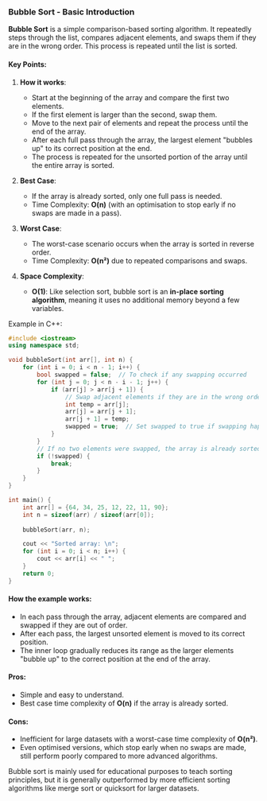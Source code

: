 ### Bubble Sort - Basic Introduction

**Bubble Sort** is a simple comparison-based sorting algorithm. It repeatedly steps through the list, compares adjacent elements, and swaps them if they are in the wrong order. This process is repeated until the list is sorted.

#### Key Points:

1. **How it works**:
    
    - Start at the beginning of the array and compare the first two elements.
    - If the first element is larger than the second, swap them.
    - Move to the next pair of elements and repeat the process until the end of the array.
    - After each full pass through the array, the largest element "bubbles up" to its correct position at the end.
    - The process is repeated for the unsorted portion of the array until the entire array is sorted.
2. **Best Case**:
    
    - If the array is already sorted, only one full pass is needed.
    - Time Complexity: **O(n)** (with an optimisation to stop early if no swaps are made in a pass).
3. **Worst Case**:
    
    - The worst-case scenario occurs when the array is sorted in reverse order.
    - Time Complexity: **O(n²)** due to repeated comparisons and swaps.
4. **Space Complexity**:
    
    - **O(1)**: Like selection sort, bubble sort is an **in-place sorting algorithm**, meaning it uses no additional memory beyond a few variables.

Example in  C++: 
```cpp
#include <iostream>
using namespace std;

void bubbleSort(int arr[], int n) {
    for (int i = 0; i < n - 1; i++) {
        bool swapped = false;  // To check if any swapping occurred
        for (int j = 0; j < n - i - 1; j++) {
            if (arr[j] > arr[j + 1]) {
                // Swap adjacent elements if they are in the wrong order
                int temp = arr[j];
                arr[j] = arr[j + 1];
                arr[j + 1] = temp;
                swapped = true;  // Set swapped to true if swapping happens
            }
        }
        // If no two elements were swapped, the array is already sorted
        if (!swapped) {
            break;
        }
    }
}

int main() {
    int arr[] = {64, 34, 25, 12, 22, 11, 90};
    int n = sizeof(arr) / sizeof(arr[0]);
    
    bubbleSort(arr, n);

    cout << "Sorted array: \n";
    for (int i = 0; i < n; i++) {
        cout << arr[i] << " ";
    }
    return 0;
}
```

#### How the example works:

- In each pass through the array, adjacent elements are compared and swapped if they are out of order.
- After each pass, the largest unsorted element is moved to its correct position.
- The inner loop gradually reduces its range as the larger elements "bubble up" to the correct position at the end of the array.

#### Pros:

- Simple and easy to understand.
- Best case time complexity of **O(n)** if the array is already sorted.

#### Cons:

- Inefficient for large datasets with a worst-case time complexity of **O(n²)**.
- Even optimised versions, which stop early when no swaps are made, still perform poorly compared to more advanced algorithms.

Bubble sort is mainly used for educational purposes to teach sorting principles, but it is generally outperformed by more efficient sorting algorithms like merge sort or quicksort for larger datasets.
